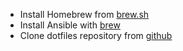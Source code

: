 * Install Homebrew from [brew.sh](https://brew.sh)
* Install Ansible with [brew](https://formulae.brew.sh/formula/ansible)
* Clone dotfiles repository from [github](https://github.com/sam-hosseini/dotfiles)
